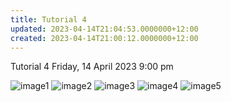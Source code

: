```yaml
---
title: Tutorial 4
updated: 2023-04-14T21:04:53.0000000+12:00
created: 2023-04-14T21:00:12.0000000+12:00
---
```


Tutorial 4
Friday, 14 April 2023
9:00 pm

![image1](../../../../resources/5c74c99f8c204132ad81825e81e4aff5.png)
![image2](../../../../resources/3a1ffcd28bae441aac2bfc5037182077.png)
![image3](../../../../resources/450d3efe1d944db3990423c22bb7f799.png)
![image4](../../../../resources/11b837684a91445db09b84153a2f03e7.png)
![image5](../../../../resources/e0901b0e68f84496bf88d124c8e1b0b5.png)
